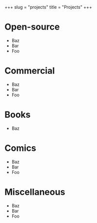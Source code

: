+++
slug = "projects"
title = "Projects"
+++

# Open-source

* Baz
* Bar
* Foo

# Commercial

* Baz
* Bar
* Foo

# Books

* Baz

# Comics

* Baz
* Bar
* Foo

# Miscellaneous

* Baz
* Bar
* Foo
